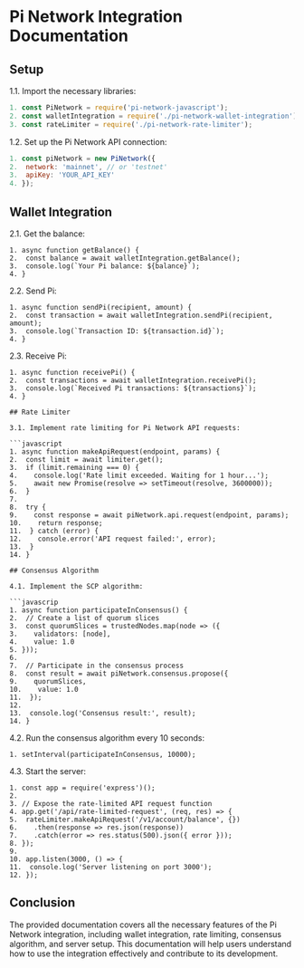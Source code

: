 # Pi Network Integration Documentation

## Setup

1.1. Import the necessary libraries:

```javascript
1. const PiNetwork = require('pi-network-javascript');
2. const walletIntegration = require('./pi-network-wallet-integration');
3. const rateLimiter = require('./pi-network-rate-limiter');
```

1.2. Set up the Pi Network API connection:

```javascript
1. const piNetwork = new PiNetwork({
2.  network: 'mainnet', // or 'testnet'
3.  apiKey: 'YOUR_API_KEY'
4. });
```

## Wallet Integration

2.1. Get the balance:

```javascrip
1. async function getBalance() {
2.  const balance = await walletIntegration.getBalance();
3.  console.log(`Your Pi balance: ${balance}`);
4. }
```

2.2. Send Pi:

```javascrip
1. async function sendPi(recipient, amount) {
2.  const transaction = await walletIntegration.sendPi(recipient, amount);
3.  console.log(`Transaction ID: ${transaction.id}`);
4. }
```

2.3. Receive Pi:

````javascrip
1. async function receivePi() {
2.  const transactions = await walletIntegration.receivePi();
3.  console.log(`Received Pi transactions: ${transactions}`);
4. }

## Rate Limiter

3.1. Implement rate limiting for Pi Network API requests:

```javascript
1. async function makeApiRequest(endpoint, params) {
2.  const limit = await limiter.get();
3.  if (limit.remaining === 0) {
4.    console.log('Rate limit exceeded. Waiting for 1 hour...');
5.    await new Promise(resolve => setTimeout(resolve, 3600000));
6.  }
7.
8.  try {
9.    const response = await piNetwork.api.request(endpoint, params);
10.    return response;
11.  } catch (error) {
12.    console.error('API request failed:', error);
13.  }
14. }

## Consensus Algorithm

4.1. Implement the SCP algorithm:

```javascrip
1. async function participateInConsensus() {
2.  // Create a list of quorum slices
3.  const quorumSlices = trustedNodes.map(node => ({
3.    validators: [node],
4.    value: 1.0
5. }));
6.
7.  // Participate in the consensus process
8.  const result = await piNetwork.consensus.propose({
9.    quorumSlices,
10.    value: 1.0
11.  });
12.
13.  console.log('Consensus result:', result);
14. }
````

4.2. Run the consensus algorithm every 10 seconds:

```javascrip
1. setInterval(participateInConsensus, 10000);
```

4.3. Start the server:

```javascrip
1. const app = require('express')();
2.
3. // Expose the rate-limited API request function
4. app.get('/api/rate-limited-request', (req, res) => {
5.  rateLimiter.makeApiRequest('/v1/account/balance', {})
6.    .then(response => res.json(response))
7.    .catch(error => res.status(500).json({ error }));
8. });
9.
10. app.listen(3000, () => {
11.  console.log('Server listening on port 3000');
12. });
```

## Conclusion

The provided documentation covers all the necessary features of the Pi Network integration, including wallet integration, rate limiting, consensus algorithm, and server setup. This documentation will help users understand how to use the integration effectively and contribute to its development.

